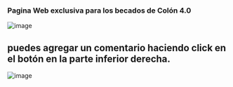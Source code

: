 ### Pagina Web exclusiva para los becados de Colón 4.0

![image](https://github.com/DevKaliper/leaveYourComment/assets/122651755/8f2054b0-7278-4b8f-be5f-396c57770272)

## puedes agregar un comentario haciendo click en el botón en la parte inferior derecha.

![image](https://github.com/DevKaliper/leaveYourComment/assets/122651755/346dc346-9b81-43f0-a428-dad9e972fff0)



